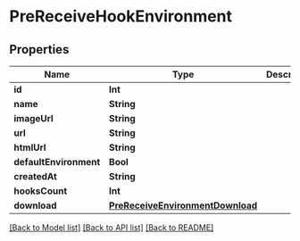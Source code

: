 # PreReceiveHookEnvironment

## Properties
Name | Type | Description | Notes
------------ | ------------- | ------------- | -------------
**id** | **Int** |  | [optional] 
**name** | **String** |  | [optional] 
**imageUrl** | **String** |  | [optional] 
**url** | **String** |  | [optional] 
**htmlUrl** | **String** |  | [optional] 
**defaultEnvironment** | **Bool** |  | [optional] 
**createdAt** | **String** |  | [optional] 
**hooksCount** | **Int** |  | [optional] 
**download** | [**PreReceiveEnvironmentDownload**](PreReceiveEnvironmentDownload.md) |  | [optional] 

[[Back to Model list]](../README.md#documentation-for-models) [[Back to API list]](../README.md#documentation-for-api-endpoints) [[Back to README]](../README.md)


